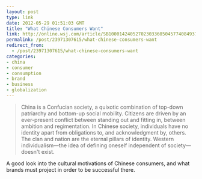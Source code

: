 ```yaml
---
layout: post
type: link
date: 2012-05-29 01:51:03 GMT
title: "What Chinese Consumers Want"
link: http://online.wsj.com/article/SB10001424052702303360504577408493723814210.html
permalink: /post/23971307615/what-chinese-consumers-want
redirect_from: 
  - /post/23971307615/what-chinese-consumers-want
categories:
- china
- consumer
- consumption
- brand
- business
- globalization
---
```

<blockquote>China is a Confucian society, a quixotic combination of top-down patriarchy and bottom-up social mobility. Citizens are driven by an ever-present conflict between standing out and fitting in, between ambition and regimentation. In Chinese society, individuals have no identity apart from obligations to, and acknowledgment by, others. The clan and nation are the eternal pillars of identity. Western individualism—the idea of defining oneself independent of society—doesn't exist.</blockquote>
<p>A good look into the cultural motivations of Chinese consumers, and what brands must project in order to be successful there.</p>